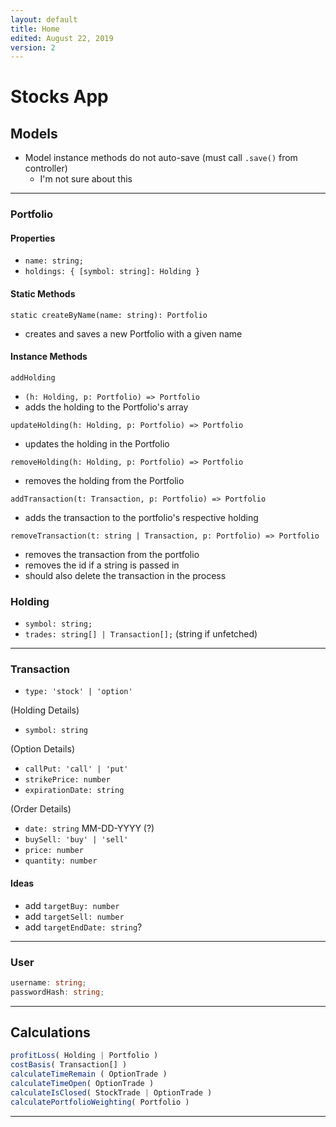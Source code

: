 ```yaml
---
layout: default
title: Home
edited: August 22, 2019
version: 2
---
```


# Stocks App

## Models

- Model instance methods do not auto-save (must call `.save()` from controller)
  - I'm not sure about this

---

### Portfolio

#### Properties

- `name: string;`
- `holdings: { [symbol: string]: Holding }`

#### Static Methods

`static createByName(name: string): Portfolio`

- creates and saves a new Portfolio with a given name

#### Instance Methods

`addHolding`

- `(h: Holding, p: Portfolio) => Portfolio`
- adds the holding to the Portfolio's array

`updateHolding(h: Holding, p: Portfolio) => Portfolio`

- updates the holding in the Portfolio

`removeHolding(h: Holding, p: Portfolio) => Portfolio`

- removes the holding from the Portfolio

`addTransaction(t: Transaction, p: Portfolio) => Portfolio`

- adds the transaction to the portfolio's respective holding

`removeTransaction(t: string | Transaction, p: Portfolio) => Portfolio`

- removes the transaction from the portfolio
- removes the id if a string is passed in
- should also delete the transaction in the process

### Holding

- `symbol: string;`
- `trades: string[] | Transaction[];` (string if unfetched)

---

### Transaction

- `type: 'stock' | 'option'`

(Holding Details)

- `symbol: string`

(Option Details)

- `callPut: 'call' | 'put'`
- `strikePrice: number`
- `expirationDate: string`

(Order Details)

- `date: string` MM-DD-YYYY (?)
- `buySell: 'buy' | 'sell'`
- `price: number`
- `quantity: number`

#### Ideas

- add `targetBuy: number`
- add `targetSell: number`
- add `targetEndDate: string`?

---

### User

```ts
username: string;
passwordHash: string;
```

---

## Calculations

```ts
profitLoss( Holding | Portfolio )
costBasis( Transaction[] )
calculateTimeRemain ( OptionTrade )
calculateTimeOpen( OptionTrade )
calculateIsClosed( StockTrade | OptionTrade )
calculatePortfolioWeighting( Portfolio )
```

---
